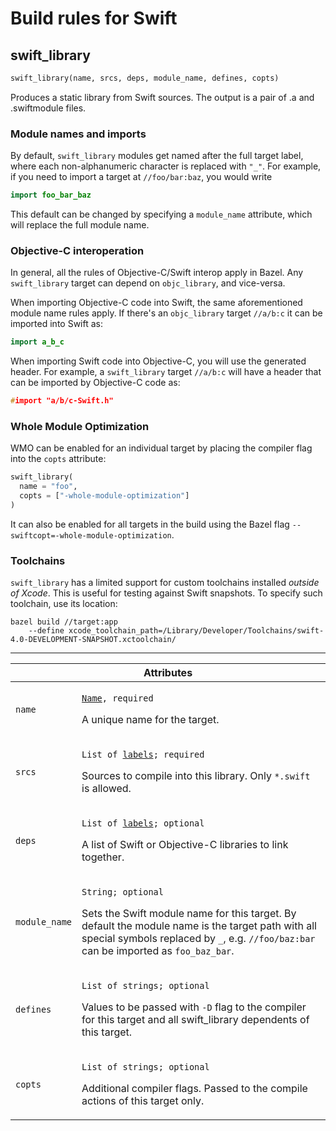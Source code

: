 # Build rules for Swift

<a name="swift_library"></a>
## swift_library

```python
swift_library(name, srcs, deps, module_name, defines, copts)
```

Produces a static library from Swift sources. The output is a pair of .a and
.swiftmodule files.

### Module names and imports

By default, `swift_library` modules get named after the full target label, where
each non-alphanumeric character is replaced with `"_"`. For example, if you need
to import a target at `//foo/bar:baz`, you would write

```swift
import foo_bar_baz
```

This default can be changed by specifying a `module_name` attribute, which will
replace the full module name.

### Objective-C interoperation

In general, all the rules of Objective-C/Swift interop apply in Bazel. Any
`swift_library` target can depend on `objc_library`, and vice-versa.

When importing Objective-C code into Swift, the same aforementioned module name
rules apply. If there's an `objc_library` target `//a/b:c` it can be imported
into Swift as:

```swift
import a_b_c
```

When importing Swift code into Objective-C, you will use the generated header.
For example, a `swift_library` target `//a/b:c` will have a header that can be
imported by Objective-C code as:

```c
#import "a/b/c-Swift.h"
```

### Whole Module Optimization

WMO can be enabled for an individual target by placing the compiler flag into
the `copts` attribute:

```python
swift_library(
  name = "foo",
  copts = ["-whole-module-optimization"]
)
```

It can also be enabled for all targets in the build using the Bazel flag
`--swiftcopt=-whole-module-optimization`.

### Toolchains

`swift_library` has a limited support for custom toolchains installed
*outside of Xcode*. This is useful for testing against Swift snapshots. To
specify such toolchain, use its location:

```shell
bazel build //target:app
    --define xcode_toolchain_path=/Library/Developer/Toolchains/swift-4.0-DEVELOPMENT-SNAPSHOT.xctoolchain/
```
---

<table class="table table-condensed table-bordered table-params">
  <colgroup>
    <col class="col-param" />
    <col class="param-description" />
  </colgroup>
  <thead>
    <tr>
      <th colspan="2">Attributes</th>
    </tr>
  </thead>
  <tbody>
    <tr>
      <td><code>name</code></td>
      <td>
        <p><code><a href="https://bazel.build/versions/master/docs/build-ref.html#name">Name</a>, required</code></p>
        <p>A unique name for the target.</p>
      </td>
    </tr>
    <tr>
      <td><code>srcs</code></td>
      <td>
        <p><code>List of <a href="https://bazel.build/versions/master/docs/build-ref.html#labels">labels</a>; required</code></p>
        <p>Sources to compile into this library. Only <code>*.swift</code>
        is allowed.</p>
      </td>
    </tr>
    <tr>
      <td><code>deps</code></td>
      <td>
        <p><code>List of <a href="https://bazel.build/versions/master/docs/build-ref.html#labels">labels</a>; optional</code></p>
        <p>A list of Swift or Objective-C libraries to link together.</p>
      </td>
    </tr>
    <tr>
      <td><code>module_name</code></td>
      <td>
        <p><code>String; optional</code></p>
        <p>Sets the Swift module name for this target. By default
        the module name is the target path with all special symbols replaced
        by <code>_</code>, e.g. <code>//foo/baz:bar</code> can be imported as
        <code>foo_baz_bar</code>.</p>
      </td>
    </tr>
    <tr>
      <td><code>defines</code></td>
      <td>
        <p><code>List of strings; optional</code></p>
        <p>Values to be passed with <code>-D</code> flag to the compiler for
        this target and all swift_library dependents of this target.</p>
      </td>
    </tr>
    <tr>
      <td><code>copts</code></td>
      <td>
        <p><code>List of strings; optional</code></p>
        <p>Additional compiler flags. Passed to the compile actions of this
        target only.</p>
      </td>
    </tr>
  </tbody>
</table>
